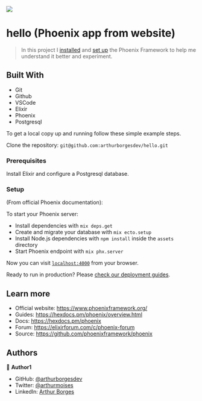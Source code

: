 ![](https://img.shields.io/badge/Tutorials%20And%20Experiments-blue)

# hello (Phoenix app from website)

> In this project I [installed](https://hexdocs.pm/phoenix/installation.html) and [set up](https://hexdocs.pm/phoenix/up_and_running.html) the Phoenix Framework to help me understand it better and experiment.

## Built With

- Git
- Github
- VSCode
- Elixir
- Phoenix
- Postgresql


To get a local copy up and running follow these simple example steps.

Clone the repository: `git@github.com:arthurborgesdev/hello.git`

### Prerequisites

Install Elixir and configure a Postgresql database.

### Setup

(From official Phoenix documentation):

To start your Phoenix server:

  * Install dependencies with `mix deps.get`
  * Create and migrate your database with `mix ecto.setup`
  * Install Node.js dependencies with `npm install` inside the `assets` directory
  * Start Phoenix endpoint with `mix phx.server`

Now you can visit [`localhost:4000`](http://localhost:4000) from your browser.

Ready to run in production? Please [check our deployment guides](https://hexdocs.pm/phoenix/deployment.html).

## Learn more

  * Official website: https://www.phoenixframework.org/
  * Guides: https://hexdocs.pm/phoenix/overview.html
  * Docs: https://hexdocs.pm/phoenix
  * Forum: https://elixirforum.com/c/phoenix-forum
  * Source: https://github.com/phoenixframework/phoenix


## Authors

👤 **Author1**

- GitHub: [@arthurborgesdev](https://github.com/arthurborgesdev)
- Twitter: [@arthurmoises](https://twitter.com/arthurmoises)
- LinkedIn: [Arthur Borges](https://linkedin.com/in/arthurmoises)


